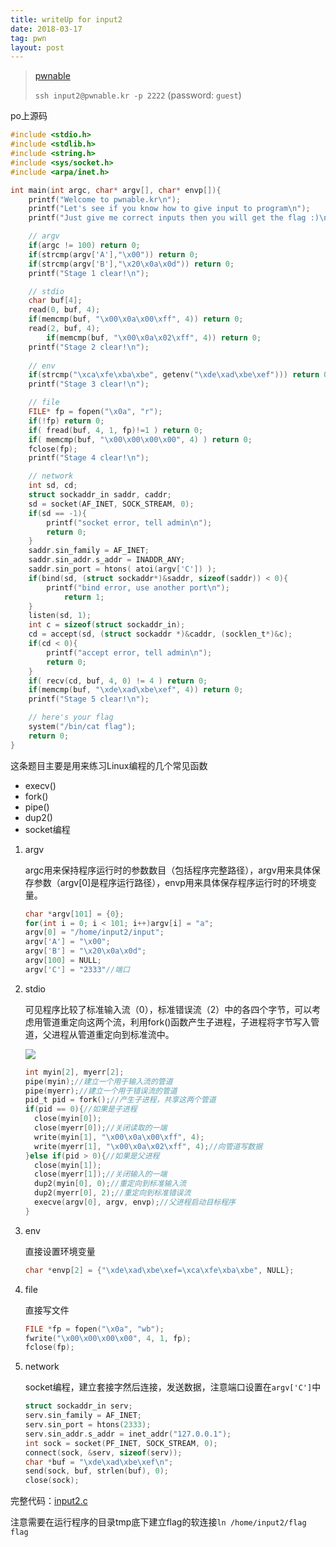 ```yaml
---
title: writeUp for input2
date: 2018-03-17
tag: pwn
layout: post
---
```


> [pwnable](http://pwnable.kr)
>
> `ssh input2@pwnable.kr -p 2222` (password: `guest`)

po上源码
```c
#include <stdio.h>
#include <stdlib.h>
#include <string.h>
#include <sys/socket.h>
#include <arpa/inet.h>

int main(int argc, char* argv[], char* envp[]){
    printf("Welcome to pwnable.kr\n");
    printf("Let's see if you know how to give input to program\n");
    printf("Just give me correct inputs then you will get the flag :)\n");

    // argv
    if(argc != 100) return 0;
    if(strcmp(argv['A'],"\x00")) return 0;
    if(strcmp(argv['B'],"\x20\x0a\x0d")) return 0;
    printf("Stage 1 clear!\n"); 

    // stdio
    char buf[4];
    read(0, buf, 4);
    if(memcmp(buf, "\x00\x0a\x00\xff", 4)) return 0;
    read(2, buf, 4);
        if(memcmp(buf, "\x00\x0a\x02\xff", 4)) return 0;
    printf("Stage 2 clear!\n");
    
    // env
    if(strcmp("\xca\xfe\xba\xbe", getenv("\xde\xad\xbe\xef"))) return 0;
    printf("Stage 3 clear!\n");

    // file
    FILE* fp = fopen("\x0a", "r");
    if(!fp) return 0;
    if( fread(buf, 4, 1, fp)!=1 ) return 0;
    if( memcmp(buf, "\x00\x00\x00\x00", 4) ) return 0;
    fclose(fp);
    printf("Stage 4 clear!\n"); 

    // network
    int sd, cd;
    struct sockaddr_in saddr, caddr;
    sd = socket(AF_INET, SOCK_STREAM, 0);
    if(sd == -1){
        printf("socket error, tell admin\n");
        return 0;
    }
    saddr.sin_family = AF_INET;
    saddr.sin_addr.s_addr = INADDR_ANY;
    saddr.sin_port = htons( atoi(argv['C']) );
    if(bind(sd, (struct sockaddr*)&saddr, sizeof(saddr)) < 0){
        printf("bind error, use another port\n");
            return 1;
    }
    listen(sd, 1);
    int c = sizeof(struct sockaddr_in);
    cd = accept(sd, (struct sockaddr *)&caddr, (socklen_t*)&c);
    if(cd < 0){
        printf("accept error, tell admin\n");
        return 0;
    }
    if( recv(cd, buf, 4, 0) != 4 ) return 0;
    if(memcmp(buf, "\xde\xad\xbe\xef", 4)) return 0;
    printf("Stage 5 clear!\n");

    // here's your flag
    system("/bin/cat flag");    
    return 0;
}
```
这条题目主要是用来练习Linux编程的几个常见函数

- execv()
- fork()
- pipe()
- dup2()
- socket编程

1. argv

   argc用来保持程序运行时的参数数目（包括程序完整路径），argv用来具体保存参数（argv[0]是程序运行路径），envp用来具体保存程序运行时的环境变量。

   ```c
   char *argv[101] = {0};
   for(int i = 0; i < 101; i++)argv[i] = "a"; 
   argv[0] = "/home/input2/input";
   argv['A'] = "\x00";
   argv['B'] = "\x20\x0a\x0d";
   argv[100] = NULL;
   argv['C'] = "2333"//端口
   ```

2. stdio

   可见程序比较了标准输入流（0），标准错误流（2）中的各四个字节，可以考虑用管道重定向这两个流，利用fork()函数产生子进程，子进程将字节写入管道，父进程从管道重定向到标准流中。

   ![](http://img.blog.csdn.net/20170509162502566?watermark/2/text/aHR0cDovL2Jsb2cuY3Nkbi5uZXQvc2t5cm9iZW4=/font/5a6L5L2T/fontsize/400/fill/I0JBQkFCMA==/dissolve/70/gravity/SouthEast)
   ```c
   int myin[2], myerr[2];
   pipe(myin);//建立一个用于输入流的管道
   pipe(myerr);//建立一个用于错误流的管道
   pid_t pid = fork();//产生子进程，共享这两个管道
   if(pid == 0){//如果是子进程
     close(myin[0]);
     close(myerr[0]);//关闭读取的一端
     write(myin[1], "\x00\x0a\x00\xff", 4);
     write(myerr[1], "\x00\x0a\x02\xff", 4);//向管道写数据
   }else if(pid > 0){//如果是父进程
     close(myin[1]);
     close(myerr[1]);//关闭输入的一端
     dup2(myin[0], 0);//重定向到标准输入流
     dup2(myerr[0], 2);//重定向到标准错误流
     execve(argv[0], argv, envp);//父进程启动目标程序
   }
   ```

3. env

   直接设置环境变量

   ```c
   char *envp[2] = {"\xde\xad\xbe\xef=\xca\xfe\xba\xbe", NULL};
   ```

4. file

   直接写文件

   ```c
   FILE *fp = fopen("\x0a", "wb");
   fwrite("\x00\x00\x00\x00", 4, 1, fp);
   fclose(fp);
   ```

5. network

   socket编程，建立套接字然后连接，发送数据，注意端口设置在`argv['C']`中

   ```c
   struct sockaddr_in serv;
   serv.sin_family = AF_INET;
   serv.sin_port = htons(2333);
   serv.sin_addr.s_addr = inet_addr("127.0.0.1");
   int sock = socket(PF_INET, SOCK_STREAM, 0);
   connect(sock, &serv, sizeof(serv));
   char *buf = "\xde\xad\xbe\xef\n";
   send(sock, buf, strlen(buf), 0);
   close(sock);
   ```

完整代码：[input2.c](https://raw.githubusercontent.com/void0red/code/master/pwnable/input2.c)

注意需要在运行程序的目录tmp底下建立flag的软连接`ln /home/input2/flag flag`

